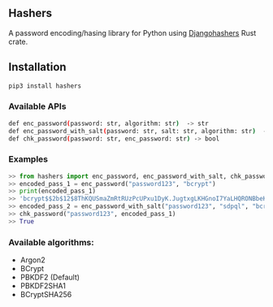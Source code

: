 ## Hashers

A password encoding/hasing library for Python using [Djangohashers](https://github.com/racum/rust-djangohashers) Rust crate.

## Installation

```bash
pip3 install hashers
```

### Available APIs


```bash
def enc_password(password: str, algorithm: str)  -> str
def enc_password_with_salt(password: str, salt: str, algorithm: str)  -> str
def chk_password(password: str, enc_password: str) -> bool
```

### Examples

```python
>> from hashers import enc_password, enc_password_with_salt, chk_password
>> encoded_pass_1 = enc_password("password123", "bcrypt")
>> print(encoded_pass_1)
>> 'bcrypt$$2b$12$8ThKQUSmaZmRtRUzPcUPxu1DyK.JugtxgLKHGnoI7YaLHQRONBbeK'
>> encoded_pass_2 = enc_password_with_salt("password123", "sdpql", "bcrypt")
>> chk_password("password123", encoded_pass_1)
>> True
```

### Available algorithms:

- Argon2
- BCrypt
- PBKDF2 (Default)
- PBKDF2SHA1
- BCryptSHA256
